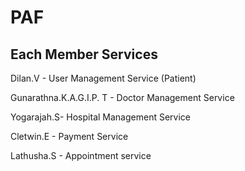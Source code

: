 # PAF

Each Member Services
---------------------
Dilan.V - User Management Service (Patient)

Gunarathna.K.A.G.I.P. T - Doctor Management Service 

Yogarajah.S- Hospital Management Service 

Cletwin.E - Payment Service

Lathusha.S - Appointment service
